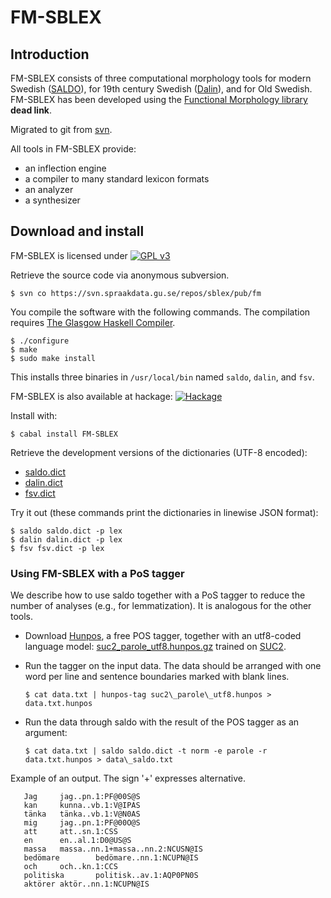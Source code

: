 # FM-SBLEX

Introduction
------------

FM-SBLEX consists of three computational morphology tools for modern Swedish ([SALDO](http://spraakbanken.gu.se/saldo)), for 19th century Swedish ([Dalin](http://spraakbanken.gu.se/forskning/swefn/dalin)), and for Old Swedish. FM-SBLEX has been developed using the [Functional Morphology library](http://www.cse.chalmers.se/alumni/markus/FM/) **dead link**.

Migrated to git from [svn](https://svn.spraakbanken.gu.se/repos/sblex/pub/fm/sblex).

All tools in FM-SBLEX provide:

*   an inflection engine
*   a compiler to many standard lexicon formats
*   an analyzer
*   a synthesizer

Download and install
--------------------

FM-SBLEX is licensed under
[![GPL v3](http://www.gnu.org/graphics/gplv3-127x51.png)](http://www.gnu.org/licenses/gpl.html)

Retrieve the source code via anonymous subversion.

    $ svn co https://svn.spraakdata.gu.se/repos/sblex/pub/fm


You compile the software with the following commands. The compilation requires [The Glasgow Haskell Compiler](http://www.haskell.org/ghc/).

    $ ./configure
    $ make
    $ sudo make install


This installs three binaries in `/usr/local/bin` named `saldo`, `dalin`, and `fsv`.

FM-SBLEX is also available at hackage: [![Hackage](https://img.shields.io/hackage/v/FM-SBLEX)](https://hackage.haskell.org/package/FM-SBLEX)

Install with:

    $ cabal install FM-SBLEX


Retrieve the development versions of the dictionaries (UTF-8 encoded):

*   [saldo.dict](https://svn.spraakdata.gu.se/repos/sblex/pub/fm/dicts/saldo.dict)
*   [dalin.dict](https://svn.spraakdata.gu.se/repos/sblex/pub/fm/dicts/dalin.dict)
*   [fsv.dict](https://svn.spraakdata.gu.se/repos/sblex/pub/fm/dicts/fsv.dict)

Try it out (these commands print the dictionaries in linewise JSON format):

    $ saldo saldo.dict -p lex
    $ dalin dalin.dict -p lex
    $ fsv fsv.dict -p lex


### Using FM-SBLEX with a PoS tagger

We describe how to use saldo together with a PoS tagger to reduce the number of analyses (e.g., for lemmatization). It is analogous for the other tools.

*   Download [Hunpos](http://code.google.com/p/hunpos/), a free POS tagger, together with an utf8-coded language model: [suc2\_parole\_utf8.hunpos.gz](http://demo.spraakdata.gu.se/markus/suc2_parole_utf8.hunpos.gz) trained on [SUC2](http://www.ling.su.se/staff/sofia/suc/suc.html).
*   Run the tagger on the input data. The data should be arranged with one word per line and sentence boundaries marked with blank lines.

        $ cat data.txt | hunpos-tag suc2\_parole\_utf8.hunpos > data.txt.hunpos


*   Run the data through saldo with the result of the POS tagger as an argument:

        $ cat data.txt | saldo saldo.dict -t norm -e parole -r data.txt.hunpos > data\_saldo.txt


Example of an output. The sign '+' expresses alternative.
```
   Jag     jag..pn.1:PF@00S@S
   kan     kunna..vb.1:V@IPAS
   tänka   tänka..vb.1:V@N0AS
   mig     jag..pn.1:PF@00O@S
   att     att..sn.1:CSS
   en      en..al.1:D0@US@S
   massa   massa..nn.1+massa..nn.2:NCUSN@IS
   bedömare        bedömare..nn.1:NCUPN@IS
   och     och..kn.1:CCS
   politiska       politisk..av.1:AQP0PN0S
   aktörer aktör..nn.1:NCUPN@IS
```
